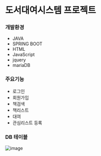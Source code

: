 # 도서대여시스템 프로젝트 #
### 개발환경 ###
- JAVA
- SPRING BOOT
- HTML
- JavaScript
- jquery
- mariaDB
### 주요기능 ###
- 로그인
- 회원가입
- 책검색
- 책리스트 
- 대여
- 관심리스트 등록
### DB 테이블 ###
![image](https://user-images.githubusercontent.com/92193144/167232870-2673a17a-b062-421e-928c-a1372c9558b6.png)
##

